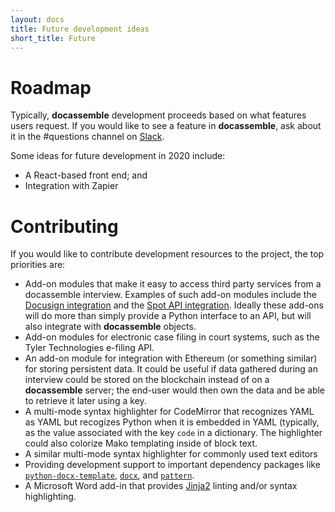 ```yaml
---
layout: docs
title: Future development ideas
short_title: Future
---
```


# Roadmap

Typically, **docassemble** development proceeds based on what features
users request.  If you would like to see a feature in **docassemble**,
ask about it in the #questions channel on [Slack].

Some ideas for future development in 2020 include:

* A React-based front end; and
* Integration with Zapier

# Contributing

If you would like to contribute development resources to the project,
the top priorities are:

* Add-on modules that make it easy to access third party services from
  a docassemble interview.  Examples of such add-on modules include
  the [Docusign integration] and the [Spot API integration].  Ideally
  these add-ons will do more than simply provide a Python interface to
  an API, but will also integrate with **docassemble** objects.
* Add-on modules for electronic case filing in court systems, such as
  the Tyler Technologies e-filing API.
* An add-on module for integration with Ethereum (or something
  similar) for storing persistent data.  It could be useful if data
  gathered during an interview could be stored on the blockchain
  instead of on a **docassemble** server; the end-user would then own
  the data and be able to retrieve it later using a key.
* A multi-mode syntax highlighter for CodeMirror that recognizes YAML
  as YAML but recogizes Python when it is embedded in YAML (typically,
  as the value associated with the key `code` in a dictionary.  The
  highlighter could also colorize Mako templating inside of block
  text.
* A similar multi-mode syntax highlighter for commonly used text editors
* Providing development support to important dependency packages like
  [`python-docx-template`], [`docx`], and [`pattern`].
* A Microsoft Word add-in that provides [Jinja2] linting and/or syntax
  highlighting.

[Jinja2]: http://jinja.pocoo.org/docs/2.9/
[`pattern`]: http://www.clips.ua.ac.be/pages/pattern-en
[`python-docx-template`]: http://docxtpl.readthedocs.io/en/latest/
[`docx`]: https://python-docx.readthedocs.io/en/latest/
[Docusign integration]: https://github.com/radiant-law/docassemble-docusign
[Spot API integration]: https://github.com/jhpyle/docassemble-spot
[Slack]: https://join.slack.com/t/docassemble/shared_invite/enQtMjQ0Njc1NDk0NjU2LTUyOGIxMDcxYzg1NGZhNDY5NDI2ZTVkMDhlOGJlNTgzZTUwYzNhYTJiMTJmMDYzYjQ0YWNmNjFiOTE5NmQzMjc
